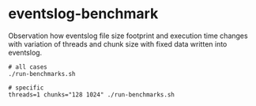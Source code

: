 # eventslog-benchmark

Observation how eventslog file size footprint and execution time changes
with variation of threads and chunk size with fixed data written
into eventslog.


```
# all cases
./run-benchmarks.sh

# specific
threads=1 chunks="128 1024" ./run-benchmarks.sh
```
